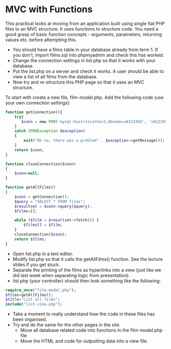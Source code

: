 # MVC with Functions

This practical looks at moving from an application built using single flat PHP files to an MVC structure. It uses functions to structure code. You need a good grasp of basic function concepts - arguments, parameters, returning values etc. before attempting this. 
* You should have a films table in your database already from term 1. If you don't, import films.sql into phpmyadmin and check this has worked. 
* Change the connection settings in list.php so that it works with your database.
* Put the  list.php on a server and check it works. A user should be able to view a list of all films from the database.
* Now try and re-structure this PHP page so that it uses an MVC structure. 

To start with create a new file, film-model.php. Add the following code (use your own connection settings):

```php
function getConnection(){
    try{
       $conn = new PDO('mysql:host=localhost;dbname=u0123456', 'u0123456', '01jan96');
    }
    catch (PDOException $exception) 
    {
        exit("Oh no, there was a problem" . $exception->getMessage());
    }
    return $conn;
}

function closeConnection($conn)
{
    $conn=null;
}

function getAllFilms()
{
    $conn = getConnection();
    $query = "SELECT * FROM films";
    $resultset = $conn->query($query);
    $films=[];

    while ($film = $resultset->fetch()) {
        $films[] = $film;
    }
    closeConnection($conn);
    return $films;
}
```  

* Open list.php in a text editor. 
* Modify list.php so that it calls the getAllFilms() function. See the lecture slides if you get stuck. 
* Separate the printing of the films as hyperlinks into a view (just like we did last week when separating logic from presentation).
* list.php (your controller) should then look something like the following:

```php
require_once("film-model.php");
$films=getAllFilms();
$title="List all films";
include("list-view.php");
```
* Take a moment to really understand how the code in these files has been organised.
* Try and do the same for the other pages in the site. 
  * Move all database related code into functions in the film-model.php file
  * Move the HTML and code for outputting data into a view file. 